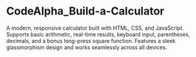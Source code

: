 # CodeAlpha_Build-a-Calculator
A modern, responsive calculator built with HTML, CSS, and JavaScript. Supports basic arithmetic, real-time results, keyboard input, parentheses, decimals, and a bonus long-press square function. Features a sleek glassmorphism design and works seamlessly across all devices.

